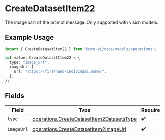 # CreateDatasetItem22

The image part of the prompt message. Only supported with vision models.

## Example Usage

```typescript
import { CreateDatasetItem22 } from "@orq-ai/node/models/operations";

let value: CreateDatasetItem22 = {
  type: "image_url",
  imageUrl: {
    url: "https://firsthand-individual.name/",
  },
};
```

## Fields

| Field                                                                                                  | Type                                                                                                   | Required                                                                                               | Description                                                                                            |
| ------------------------------------------------------------------------------------------------------ | ------------------------------------------------------------------------------------------------------ | ------------------------------------------------------------------------------------------------------ | ------------------------------------------------------------------------------------------------------ |
| `type`                                                                                                 | [operations.CreateDatasetItem2DatasetsType](../../models/operations/createdatasetitem2datasetstype.md) | :heavy_check_mark:                                                                                     | N/A                                                                                                    |
| `imageUrl`                                                                                             | [operations.CreateDatasetItem2ImageUrl](../../models/operations/createdatasetitem2imageurl.md)         | :heavy_check_mark:                                                                                     | N/A                                                                                                    |